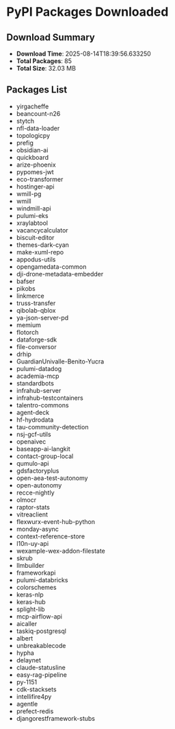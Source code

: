# PyPI Packages Downloaded

## Download Summary
- **Download Time**: 2025-08-14T18:39:56.633250
- **Total Packages**: 85
- **Total Size**: 32.03 MB

## Packages List
- yirgacheffe
- beancount-n26
- stytch
- nfl-data-loader
- topologicpy
- prefig
- obsidian-ai
- quickboard
- arize-phoenix
- pypomes-jwt
- eco-transformer
- hostinger-api
- wmill-pg
- wmill
- windmill-api
- pulumi-eks
- xraylabtool
- vacancycalculator
- biscuit-editor
- themes-dark-cyan
- make-xuml-repo
- appodus-utils
- opengamedata-common
- dji-drone-metadata-embedder
- bafser
- pikobs
- linkmerce
- truss-transfer
- qibolab-qblox
- ya-json-server-pd
- memium
- flotorch
- dataforge-sdk
- file-conversor
- drhip
- GuardianUnivalle-Benito-Yucra
- pulumi-datadog
- academia-mcp
- standardbots
- infrahub-server
- infrahub-testcontainers
- talentro-commons
- agent-deck
- hf-hydrodata
- tau-community-detection
- nsj-gcf-utils
- openaivec
- baseapp-ai-langkit
- contact-group-local
- qumulo-api
- gdsfactoryplus
- open-aea-test-autonomy
- open-autonomy
- recce-nightly
- olmocr
- raptor-stats
- vitreaclient
- flexwurx-event-hub-python
- monday-async
- context-reference-store
- l10n-uy-api
- wexample-wex-addon-filestate
- skrub
- llmbuilder
- frameworkapi
- pulumi-databricks
- colorschemes
- keras-nlp
- keras-hub
- splight-lib
- mcp-airflow-api
- aicaller
- taskiq-postgresql
- albert
- unbreakablecode
- hypha
- delaynet
- claude-statusline
- easy-rag-pipeline
- py-1151
- cdk-stacksets
- intellifire4py
- agentle
- prefect-redis
- djangorestframework-stubs
